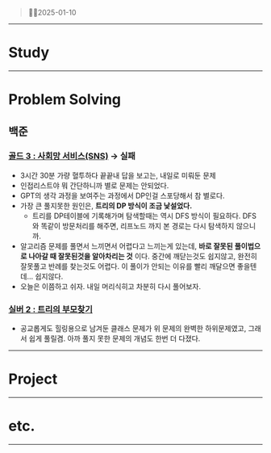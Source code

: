 > 🏃🏻2025-01-10
> 

---

# Study

---

# Problem Solving

## 백준

### [골드 3 : 사회망 서비스(SNS)](https://www.acmicpc.net/problem/2533) → 실패

- 3시간 30분 가량 혈투하다 끝끝내 답을 보고는, 내일로 미뤄둔 문제
- 인접리스트야 뭐 간단하니까 별로 문제는 안되었다.
- GPT의 생각 과정을 보여주는 과정에서 DP인걸 스포당해서 참 별로다.
- 가장 큰 풀지못한 원인은, **트리의 DP 방식이 조금 낯설었다.**
    - 트리를 DP테이블에 기록해가며 탐색할때는 역시 DFS 방식이 필요하다. DFS와 똑같이 방문처리를 해주면, 리프노드 까지 본 경로는 다시 탐색하지 않으니까.
- 알고리즘 문제를 풀면서 느끼면서 어렵다고 느끼는게 있는데, **바로 잘못된 풀이법으로 나아갈 때 잘못된것을 알아차리는 것** 이다. 중간에 깨닫는것도 쉽지않고, 완전히 잘못풀고 반례를 찾는것도 어렵다. 이 풀이가 안되는 이유를 빨리 깨달으면 좋을텐데… 쉽지않다.
- 오늘은 이쯤하고 쉬자. 내일 머리식히고 차분히 다시 풀어보자.

### [실버 2 : 트리의 부모찾기](https://www.acmicpc.net/problem/11725)

- 공교롭게도 힐링용으로 남겨둔 클래스 문제가 위 문제의 완벽한 하위문제였고, 그래서 쉽게 풀릴겸. 아까 풀지 못한 문제의 개념도 한번 더 다졌다.

---

# Project

---

# etc.

---
